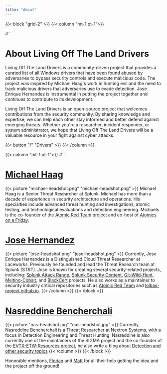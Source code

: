 ```yaml
---
title: "About"
---
```


{{< block "grid-2" >}}
{{< column "mt-1 pt-1">}}

#``
# About Living Off The Land Drivers 

Living Off The Land Drivers is a community-driven project that provides a curated list of all Windows drivers that have been found abused by adversaries to bypass security controls and execute malicious code. The project was inspired by Michael Haag's work in hunting evil and the need to track malicious drivers that adversaries use to evade detection. Jose Enrique Hernandez is instrumental in putting the project together and continues to contribute to its development.

Living Off The Land Drivers is an open-source project that welcomes contributions from the security community. By sharing knowledge and expertise, we can help each other stay informed and better defend against emerging threats. Whether you're a researcher, incident responder, or system administrator, we hope that Living Off The Land Drivers will be a valuable resource in your fight against cyber attacks.

{{< button "/" "Drivers" >}}
{{< /column >}}

{{< column "mt-1 pt-1">}}
#``
# [Michael Haag](https://twitter.com/M_haggis)
{{< picture "michael-headshot.png" "michael-headshot.png" >}}
Michael Haag is a Senior Threat Researcher at Splunk. Michael has more than a decade of experience in security architecture and operations. His specialties include advanced threat hunting and investigations, atomic testing, and technological evaluations and detection engineering. Michaels is the co-founder of the [Atomic Red Team](https://github.com/Atomics-on-A-Friday) project and co-host of [Atomics on a Friday](https://www.youtube.com/@atomicsonafriday).


# [Jose Hernandez](https://twitter.com/_josehelps)
{{< picture "jose-headshot.png" "jose-headshot.png" >}}
Currently, Jose Enrique Hernandez is a Distinguished Cloud Threat Researcher at Laceworks. Previously he founded and lead the  Threat Research team at Splunk (STRT). Jose is known for creating several security-related projects, including: [Splunk Attack Range](https://github.com/splunk/attack_range), [Splunk Security Content](https://github.com/splunk/security_content), [Git-Wild-Hunt](https://github.com/josehelps/git-wild-hunt), [Melting-Cobalt](https://github.com/splunk/melting-cobalt), and [BlackCert](https://github.com/josehelps/blackcert) projects. He also works as  a maintainer to security industry critical repositories such as [Atomic Red Team](atomicredteam.io/) and [lolbas-project.github.io](lolbas-project.github.io/).
{{< /column >}}
{{< /block >}}

# [Nasreddine Bencherchali](https://twitter.com/nas_bench)
{{< picture "nas-headshot.jpg" "nas-headshot.jpg" >}}
Currently, Nasreddine Bencherchali is a Threat Researcher at Nextron Systems, with a focus in Detection Engineering and Threat Hunting. Nasreddine is also currently one of the maintainers of the SIGMA project and the co-founder of the [EVTX-ETW-Resources project](https://github.com/nasbench/EVTX-ETW-Resources/), he also write a blog about [Detection and other security topics](https://nasbench.medium.com)
{{< /column >}}
{{< /block >}}

Honorable mentions, [Florian](https://twitter.com/cyb3rops) and [Matt](https://twitter.com/mattnotmax) for all their help getting the idea and the project off the ground!
